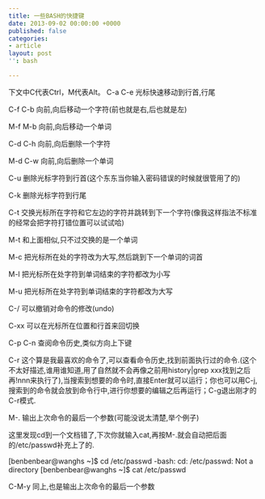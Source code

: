 ```yaml
---
title: 一些BASH的快捷键
date: 2013-09-02 00:00:00 +0000
published: false
categories:
- article
layout: post
'': bash

---
```

下文中C代表Ctrl，M代表Alt。
C-a C-e 光标快速移动到行首,行尾

C-f C-b 向前,向后移动一个字符(前也就是右,后也就是左)

M-f M-b 向前,向后移动一个单词

C-d C-h 向前,向后删除一个字符

M-d C-w 向前,向后删除一个单词

C-u 删除光标字符到行首(这个东东当你输入密码错误的时候就很管用了的)

C-k 删除光标字符到行尾

C-t 交换光标所在字符和它左边的字符并跳转到下一个字符(像我这样指法不标准的经常会把字符打错位置可以试试哈)

M-t 和上面相似,只不过交换的是一个单词

M-c 把光标所在处的字符改为大写,然后跳到下一个单词的词首

M-l 把光标所在处字符到单词结束的字符都改为小写

M-u 把光标所在处字符到单词结束的字符都改为大写

C-/ 可以撤销对命令的修改(undo)

C-xx 可以在光标所在位置和行首来回切换

C-p C-n 查阅命令历史,类似方向上下键

C-r 这个算是我最喜欢的命令了,可以查看命令历史,找到前面执行过的命令.(这个不太好描述,谁用谁知道,用了自然就不会再像之前用history|grep xxx找到之后再!nnn来执行了),当搜索到想要的命令时,直接Enter就可以运行；你也可以用C-j,搜索到的命令就会放到命令行中,进行你想要的编辑之后再运行；C-g退出刚才的C-r模式.

M-. 输出上次命令的最后一个参数(可能没说太清楚,举个例子)

这里发现cd到一个文档错了,下次你就输入cat,再按M-.就会自动把后面的/etc/passwd补充上了的.

[benbenbear@wanghs ~]$ cd /etc/passwd
-bash: cd: /etc/passwd: Not a directory
[benbenbear@wanghs ~]$ cat /etc/passwd

C-M-y 同上,也是输出上次命令的最后一个参数